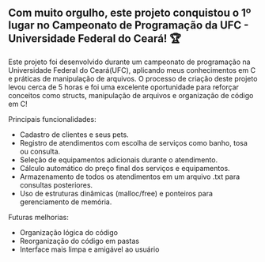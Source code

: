 Com muito orgulho, este projeto conquistou o 1º lugar no Campeonato de Programação da UFC - Universidade Federal do Ceará! 🏆
 - 
Este projeto foi desenvolvido durante um campeonato de programação na Universidade Federal do Ceará(UFC), aplicando meus conhecimentos em C e práticas de manipulação de arquivos.
O processo de criação deste projeto levou cerca de 5 horas e foi uma excelente oportunidade para reforçar conceitos como structs, manipulação de arquivos e organização de código em C!

Principais funcionalidades:
 - Cadastro de clientes e seus pets.
 - Registro de atendimentos com escolha de serviços  como banho, tosa ou consulta.
 - Seleção de equipamentos adicionais durante o atendimento.
 - Cálculo automático do preço final dos serviços e  equipamentos.
 - Armazenamento de todos os atendimentos em um arquivo .txt para consultas posteriores.
 - Uso de estruturas dinâmicas (malloc/free) e ponteiros para gerenciamento de memória.

 Futuras melhorias:
  - Organização lógica do código
  - Reorganização do código em pastas
  - Interface mais limpa e amigável ao usuário